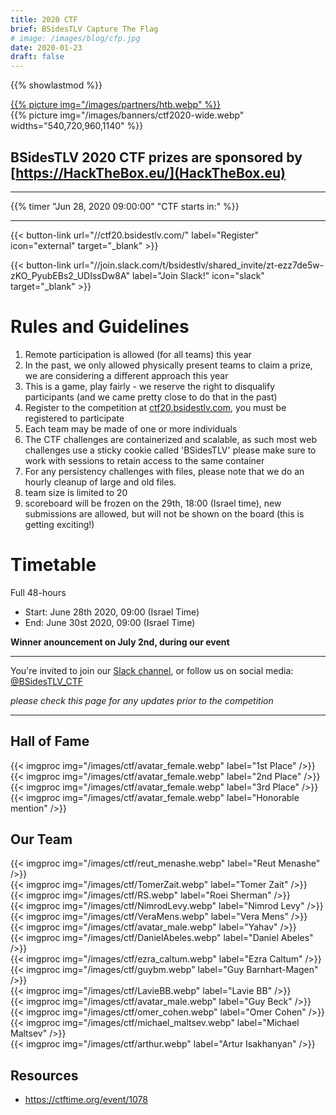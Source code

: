 ```yaml
---
title: 2020 CTF
brief: BSidesTLV Capture The Flag
# image: /images/blog/cfp.jpg
date: 2020-01-23
draft: false
---
```

{{% showlastmod %}}

<div class="row">
    <div class="col-xs-6"><a href="https://HackTheBox.eu/" target="_blank">{{% picture img="/images/partners/htb.webp" %}}</a></div>
    <div class="col-xs-6">{{% picture img="/images/banners/ctf2020-wide.webp" widths="540,720,960,1140" %}}</div>
</div>

## BSidesTLV 2020 CTF prizes are sponsored by [https://HackTheBox.eu/](HackTheBox.eu)

---

{{% timer "Jun 28, 2020 09:00:00" "CTF starts in:" %}}

---

{{< button-link
    url="//ctf20.bsidestlv.com/"
    label="Register"
    icon="external"
    target="_blank" >}}

{{< button-link url="//join.slack.com/t/bsidestlv/shared_invite/zt-ezz7de5w-zKO_PyubEBs2_UDIssDw8A"
        label="Join Slack!"
    icon="slack"
    target="_blank" >}}


# Rules and Guidelines

1. Remote participation is allowed (for all teams) this year
1. In the past, we only allowed physically present teams to claim a prize, we are considering a different approach this year
1. This is a game, play fairly - we reserve the right to disqualify participants (and we came pretty close to do that in the past)
1. Register to the competition at [ctf20.bsidestlv.com](https://ctf20.bsidestlv.com), you must be registered to participate
1. Each team may be made of one or more individuals
1. The CTF challenges are containerized and scalable, as such most web challenges use a sticky cookie called 'BSidesTLV' please make sure to work with sessions to retain access to the same container
1. For any persistency challenges with files, please note that we do an hourly cleanup of large and old files.
1. team size is limited to 20
1. scoreboard will be frozen on the 29th, 18:00 (Israel time), new submissions are allowed, but will not be shown on the board (this is getting exciting!)

#  Timetable

Full 48-hours

* Start: June 28th 2020, 09:00 (Israel Time)
* End:   June 30st 2020, 09:00 (Israel Time)

**Winner anouncement on July 2nd, during our event**

---

You're invited to join our [Slack channel](https://join.slack.com/t/bsidestlv/shared_invite/zt-ezz7de5w-zKO_PyubEBs2_UDIssDw8A), or follow us on social media: [@BSidesTLV_CTF](https://twitter.com/BSidesTLV_CTF)

*please check this page for any updates prior to the competition*

---

## Hall of Fame

<div class="row around-xs avatars">
    <div>{{< imgproc img="/images/ctf/avatar_female.webp" label="1st Place" />}}</div>
    <div>{{< imgproc img="/images/ctf/avatar_female.webp" label="2nd Place" />}}</div>
    <div>{{< imgproc img="/images/ctf/avatar_female.webp" label="3rd Place" />}}</div>
    <div>{{< imgproc img="/images/ctf/avatar_female.webp" label="Honorable mention" />}}</div>
</div>

## Our Team

<div class="row around-xs avatars">
    <div>{{< imgproc img="/images/ctf/reut_menashe.webp" label="Reut Menashe" />}}</div>
    <div>{{< imgproc img="/images/ctf/TomerZait.webp" label="Tomer Zait" />}}</div>
    <div>{{< imgproc img="/images/ctf/RS.webp" label="Roei Sherman" />}} </div>
    <div>{{< imgproc img="/images/ctf/NimrodLevy.webp" label="Nimrod Levy" />}}</div>
    <div>{{< imgproc img="/images/ctf/VeraMens.webp" label="Vera Mens" />}}</div>
    <div>{{< imgproc img="/images/ctf/avatar_male.webp" label="Yahav" />}}</div>
    <div>{{< imgproc img="/images/ctf/DanielAbeles.webp" label="Daniel Abeles" />}}</div>
    <div>{{< imgproc img="/images/ctf/ezra_caltum.webp" label="Ezra Caltum" />}}</div>
    <div>{{< imgproc img="/images/ctf/guybm.webp" label="Guy Barnhart-Magen" />}}</div>
    <div>{{< imgproc img="/images/ctf/LavieBB.webp" label="Lavie BB" />}}</div>
    <div>{{< imgproc img="/images/ctf/avatar_male.webp" label="Guy Beck" />}}</div>
    <div>{{< imgproc img="/images/ctf/omer_cohen.webp" label="Omer Cohen" />}}</div>
    <div>{{< imgproc img="/images/ctf/michael_maltsev.webp" label="Michael Maltsev" />}}</div>
    <div>{{< imgproc img="/images/ctf/arthur.webp" label="Artur Isakhanyan" />}}</div>
</div>

## Resources

* https://ctftime.org/event/1078
